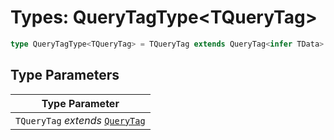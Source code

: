 # Types: QueryTagType\<TQueryTag\>

```ts
type QueryTagType<TQueryTag> = TQueryTag extends QueryTag<infer TData> ? TData extends Unset ? unknown : TData : never;
```

## Type Parameters

| Type Parameter |
| ------ |
| `TQueryTag` *extends* [`QueryTag`](QueryTag.md) |
